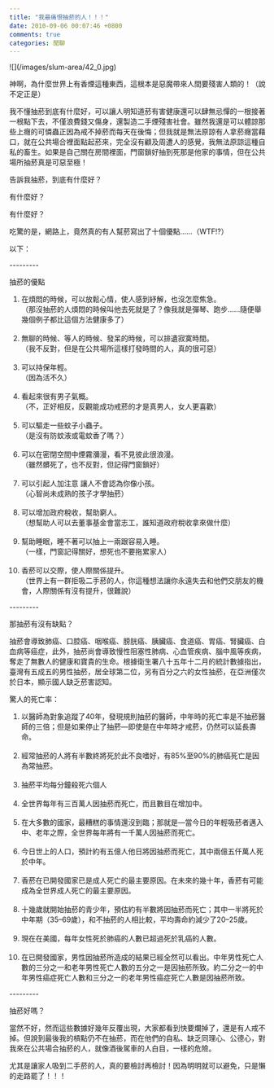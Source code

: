 ```yaml
---
title: "我最痛恨抽菸的人！！！"
date: 2010-09-06 00:07:46 +0800
comments: true
categories: 閒聊
---
```

<p>![](/images/slum-area/42_0.jpg)</p><p>神啊，為什麼世界上有香煙這種東西，這根本是惡魔帶來人間要殘害人類的！（說不定正是）</p><p>我不懂抽菸到底有什麼好，可以讓人明知道菸有害健康還可以肆無忌憚的一根接著一根點下去，不僅浪費錢又傷身，還製造二手煙殘害社會。雖然我還是可以體諒那些上癮的可憐蟲正因為戒不掉菸而每天在後悔；但我就是無法原諒有人拿菸癮當藉口，就在公共場合裡面點起菸來，完全沒有顧及周遭人的感覺，我無法原諒這種自私的畜生。如果是自己關在房間裡面，門窗鎖好抽到死那是他家的事情，但在公共場所抽菸真是可惡至極！</p><p>告訴我抽菸，到底有什麼好？</p><p>有什麼好？</p><p>有什麼好？</p><p>吃驚的是，網路上，竟然真的有人幫菸寫出了十個優點&hellip;&hellip;（WTF!?）</p><p>以下：</p><p>---------</p><p>抽菸的優點</p><p><ol><li>在煩悶的時候，可以放鬆心情，使人感到紓解，也沒怎麼焦急。<br />（那沒抽菸的人煩悶的時候叫他去死就是了？像我就是彈琴、跑步&hellip;&hellip;隨便舉幾個例子都比這個方法健康多了）<br /><br /></li><li>無聊的時候、等人的時候、發呆的時候，可以排遺寂寞時間。<br />（我不反對，但是在公共場所這樣打發時間的人，真的很可惡）<br /><br /></li><li>可以持保年輕。<br />（因為活不久）<br /><br /></li><li>看起來很有男子氣概。<br />（不，正好相反，反觀能成功戒菸的才是真男人，女人更喜歡）<br /><br /></li><li>可以驅走一些蚊子小蟲子。<br />（是沒有防蚊液或電蚊香了嗎？）<br /><br /></li><li>可以在密閉空間中煙霧瀰漫，看不見彼此很浪漫。<br />（雖然髒死了，也不反對，但記得門窗鎖好）<br /><br /></li><li>可以引起人加注意 讓人不會認為你像小孩。<br />（心智尚未成熟的孩子才學抽菸）<br /><br /></li><li>可以增加政府稅收，幫助窮人。<br />（想幫助人可以去董事基金會當志工，誰知道政府稅收拿來做什麼）<br /><br /></li><li>幫助睡眠，睡不著可以抽上一兩跟容易入睡。<br />（一樣，門窗記得關好，想死也不要拖累家人）<br /><br /></li><li>香菸可以交際，使人際關係提升。<br />（世界上有一群拒吸二手菸的人，你這種想法讓你永遠失去和他們交朋友的機會，人際關係有沒有提升，很難說）</li></ol></p><p>---------</p><p>那抽菸有沒有缺點？</p><p>抽菸會導致肺癌、口腔癌、咽喉癌、膀胱癌、胰臟癌、食道癌、胃癌、腎臟癌、白血病等癌症，此外，抽菸尚會導致慢性阻塞性肺病、心血管疾病、腦中風等疾病，奪走了無數人的健康和寶貴的生命。根據衛生署八十五年十二月的統計數據指出，臺灣有五成五的男性抽菸，居全球第二位，另有百分之六的女性抽菸，在亞洲僅次於日本，顯示國人缺乏菸害認知。</p><p>驚人的死亡率：</p><p><ol><li>以醫師為對象追蹤了40年，發現規則抽菸的醫師，中年時的死亡率是不抽菸醫師的三倍；但是如果停止了抽菸&mdash;即使是在中年時才戒菸，仍然可以延長壽命。<br /><br /></li><li>經常抽菸的人將有半數終將死於此不良嗜好，有85%至90%的肺癌死亡是因為常抽菸。<br /><br /></li><li>抽菸平均每分鐘殺死六個人<br /><br /></li><li>全世界每年有三百萬人因抽菸而死亡，而且數目在增加中。<br /><br /></li><li>在大多數的國家，最糟糕的事情還沒到臨；那就是&mdash;當今日的年輕吸菸者邁入中、老年之際，全世界每年將有一千萬人因抽菸而死亡。<br /><br /></li><li>今日世上的人口，預計約有五億人他日將因抽菸而死亡，其中兩億五仟萬人死於中年。<br /><br /></li><li>香菸在已開發國家已是成人死亡的最主要原因。在未來的幾十年，香菸有可能成為全世界成人死亡的最主要原因。<br /><br /></li><li>十幾歲就開始抽菸的青少年，預估約有半數將因抽菸而死亡；其中一半將死於中年期（35&ndash;69歲），和不抽菸的人相比較，平均壽命約減少了20&ndash;25歲。<br /><br /></li><li>現在在美國，每年女性死於肺癌的人數已超過死於乳癌的人數。<br /><br /></li><li>在已開發國家，男性因抽菸所造成的結果已經全然可以看出。中年男性死亡人數的三分之一和老年男性死亡人數的五分之一是因抽菸所致。約二分之一的中年男性癌症死亡人數和三分之一的老年男性癌症死亡人數是因抽菸所致。</li></ol></p><p>---------</p><p>抽菸好嗎？</p><p>當然不好，然而這些數據好幾年反覆出現，大家都看到快要爛掉了，還是有人戒不掉。但說到最後我的槓點仍不在抽菸，而在他們的自私、缺乏同理心、公德心，對我來在公共場合抽菸的人，就像酒後駕車的人白目，一樣的危險。</p><p>尤其是讓家人吸到二手菸的人，真的要檢討再檢討！因為明明就可以避免，只是懶的走路罷了！！！</p>
